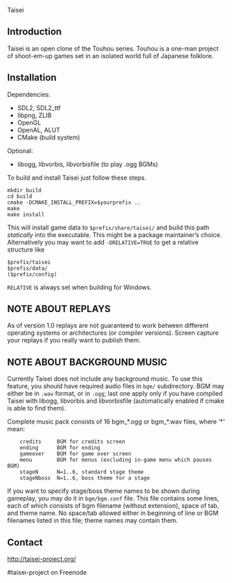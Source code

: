  Taisei

## Introduction

Taisei is an open clone of the Touhou series. Touhou is a one-man project of
shoot-em-up games set in an isolated world full of Japanese folklore.

## Installation

Dependencies:
* SDL2, SDL2\_ttf
* libpng, ZLIB
* OpenGL
* OpenAL, ALUT
* CMake (build system)

Optional:
* libogg, libvorbis, libvorbisfile (to play .ogg BGMs)

To build and install Taisei just follow these steps.

```
mkdir build
cd build
cmake -DCMAKE_INSTALL_PREFIX=$yourprefix ..
make
make install
```

This will install game data to `$prefix/share/taisei/` and build this path
_statically_ into the executable. This might be a package maintainer’s choice.
Alternatively you may want to add `-DRELATIVE=TRUE` to get a relative structure
like

```
$prefix/taisei
$prefix/data/
($prefix/config)
```

`RELATIVE` is always set when building for Windows.

## NOTE ABOUT REPLAYS

As of version 1.0 replays are not guaranteed to work between different
operating systems or architectures (or compiler versions). Screen capture
your replays if you really want to publish them.

## NOTE ABOUT BACKGROUND MUSIC

Currently Taisei does not include any background music. To use this feature,
you should have required audio files in `bgm/` subdirectory.
BGM may either be in `.wav` format, or in `.ogg`; last one apply only if you have
compiled Taisei with libogg, libvorbis and libvorbisfile (automatically enabled
if cmake is able to find them).

Complete music pack consists of 16 bgm\_\*.ogg or bgm\_\*.wav files, where ‘\*’ mean:
```
	credits		BGM for credits screen
	ending		BGM for ending
	gameover	BGM for game over screen
	menu		BGM for menus (excluding in-game menu which pauses BGM)
	stageN		N=1..6, standard stage theme
	stageNboss	N=1..6, boss theme for a stage
```

If you want to specify stage/boss theme names to be shown during gameplay, you
may do it in `bgm/bgm.conf` file. This file contains some lines, each of which
consists of bgm filename (without extension), space of tab, and theme name.
No space/tab allowed either in beginning of line or BGM filenames listed in
this file; theme names may contain them.

## Contact

http://taisei-project.org/

\#taisei-project on Freenode
